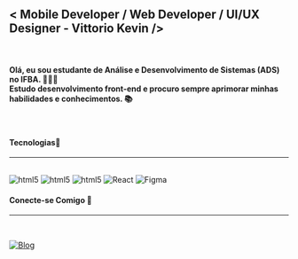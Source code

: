 

## < Mobile Developer / Web Developer / UI/UX Designer  - Vittorio Kevin />
<br>

#### Olá, eu sou estudante de Análise e Desenvolvimento de Sistemas (ADS) no IFBA. 👨🏿‍💻 <br> Estudo desenvolvimento front-end e procuro sempre aprimorar minhas habilidades e conhecimentos. 📚 
<br>

#### Tecnologias📜
<hr>
<div style="display: inline-block;"><br>
    <img alt="html5" src="https://img.shields.io/badge/React-20232A?style=for-the-badge&logo=react&logoColor=61DAFB"/>
    <img alt="html5" src="https://img.shields.io/badge/React_Native-20232A?style=for-the-badge&logo=react&logoColor=61DAFB"/>
    <img alt="html5" src="https://img.shields.io/badge/Next-black?style=for-the-badge&logo=next.js&logoColor=white"/>
    <img alt="React" src="https://img.shields.io/badge/angular-%23DD0031.svg?style=for-the-badge&logo=angular&logoColor=white"/>    
    <img alt="Figma" src="https://img.shields.io/badge/figma-%23F24E1E.svg?style=for-the-badge&logo=figma&logoColor=white)"/>

</div>
<br>

#### Conecte-se Comigo 💱
<hr>
<br>

[![Blog](https://img.shields.io/badge/LinkedIn-0077B5?style=for-the-badge&logo=linkedin&logoColor=white)](https://www.linkedin.com/in/vittoriokevin/)
